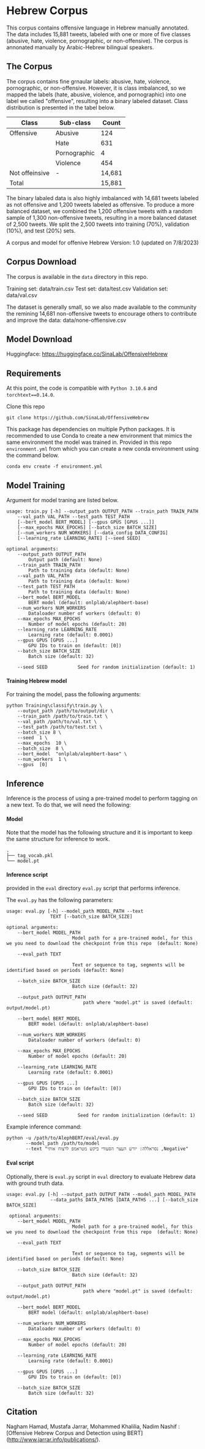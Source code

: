 # Hebrew Corpus

This corpus contains offensive language in Hebrew manually annotated. The data includes 15,881 tweets, labeled with one or more of five classes (abusive, hate, violence, pornographic, or non-offensive). The corpus is annonated manually by Arabic-Hebrew bilingual speakers.

## The Corpus

The corpus contains fine grnaular labels: abusive, hate, violence, pornographic, or non-offensive. However, it is class imbalanced, so we mapped the labels (hate, abusive, violence, and pornographic) into one label we called "offensive", resulting into a binary labeled dataset. Class distribution is presented in the tabel below.

| Class          | Sub-class    | Count  |
| -------------- | ------------ | ------ |
| Offensive      | Abusive      | 124    |
|                | Hate         | 631    |
|                | Pornographic | 4      |
|                | Violence     | 454    |
| Not offeinsive | -            | 14,681 |
| Total          |              | 15,881 |

The binary labaled data is also highly imbalanced with 14,681 tweets labeled as not offensive and 1,200 tweets labeled as offensive. To produce a more balanced dataset, we combined the 1,200 offensive tweets with a random sample of 1,300 non-offensive tweets, resulting in a more balanced dataset of 2,500 tweets. We split the 2,500 tweets into training (70%), validation (10%), and test (20%) sets.

A corpus and model for offenive Hebrew
Version: 1.0 (updated on 7/8/2023)


## Corpus Download

The corpus is available in the `data` directory in this repo.

Training set: data/train.csv
Test set: data/test.csv
Validation set: data/val.csv

The dataset is generally small, so we also made available to the community the remining 14,681 non-offensive tweets to encourage others to contribute and improve the data: data/none-offiensive.csv

## Model Download

Huggingface: https://huggingface.co/SinaLab/OffensiveHebrew

## Requirements

At this point, the code is compatible with `Python 3.10.6` and `torchtext==0.14.0`.

Clone this repo

    git clone https://github.com/SinaLab/OffensiveHebrew

This package has dependencies on multiple Python packages. It is recommended to use Conda to create a new environment that mimics the same environment the model was trained in. Provided in this repo `environment.yml` from which you can create a new conda environment using the command below.

    conda env create -f environment.yml

## Model Training

Argument for model traning are listed below. 

    usage: train.py [-h] --output_path OUTPUT_PATH --train_path TRAIN_PATH
        --val_path VAL_PATH --test_path TEST_PATH
        [--bert_model BERT_MODEL] [--gpus GPUS [GPUS ...]]
        [--max_epochs MAX_EPOCHS] [--batch_size BATCH_SIZE]
        [--num_workers NUM_WORKERS] [--data_config DATA_CONFIG]
        [--learning_rate LEARNING_RATE] [--seed SEED]

    optional arguments:
        --output_path OUTPUT_PATH
            Output path (default: None)
        --train_path TRAIN_PATH
            Path to training data (default: None)
        --val_path VAL_PATH
            Path to training data (default: None)
        --test_path TEST_PATH
            Path to training data (default: None)
        --bert_model BERT_MODEL
            BERT model (default: onlplab/alephbert-base)
		--num_workers NUM_WORKERS
            Dataloader number of workers (default: 0)
		--max_epochs MAX_EPOCHS
			Number of model epochs (default: 20)
		--learning_rate LEARNING_RATE
			Learning rate (default: 0.0001)
        --gpus GPUS [GPUS ...]
            GPU IDs to train on (default: [0])
        --batch_size BATCH_SIZE
            Batch size (default: 32)

        --seed SEED           Seed for random initialization (default: 1)

#### Training Hebrew model
For training the model, pass the following arguments:

    python Training\classify\train.py \
        --output_path /path/to/output/dir \
        --train_path /path/to/train.txt \
        --val_path /path/to/val.txt \
        --test_path /path/to/test.txt \
        --batch_size 8 \
    	--seed  1 \
		--max_epochs  10 \
		--batch_size  8 \
		--bert_model  "onlplab/alephbert-base" \
		--num_workers  1 \
		--gpus  [0] 
## Inference

Inference is the process of using a pre-trained model to perform tagging on a new text. To do that, we will
need the following:

#### Model

Note that the model has the following structure and it is important to keep the same structure for inference to work.

    .
    ├── tag_vocab.pkl
    └── model.pt

#### Inference script

provided in the `eval` directory `eval.py` script that performs inference.

The `eval.py` has the following parameters:

    usage: eval.py [-h] --model_path MODEL_PATH --text
                    TEXT [--batch_size BATCH_SIZE]

    optional arguments:
		--bert_model MODEL_PATH
                            Model path for a pre-trained model, for this we you need to download the checkpoint from this repo  (default: None)
							
		--eval_path TEXT  

							Text or sequence to tag, segments will be identified based on periods (default: None)
							
		--batch_size BATCH_SIZE
                            Batch size (default: 32)
							
		--output_path OUTPUT_PATH
    							path where "model.pt" is saved (default: output/model.pt)
	
		--bert_model BERT_MODEL
            BERT model (default: onlplab/alephbert-base)
			
		--num_workers NUM_WORKERS
            Dataloader number of workers (default: 0)
			
		--max_epochs MAX_EPOCHS
			Number of model epochs (default: 20)
			
		--learning_rate LEARNING_RATE
			Learning rate (default: 0.0001)
			
        --gpus GPUS [GPUS ...]
            GPU IDs to train on (default: [0])
			
        --batch_size BATCH_SIZE
            Batch size (default: 32)

        --seed SEED           Seed for random initialization (default: 1)

Example inference command:

    python -u /path/to/AlephBERT/eval/eval.py
           --model_path /path/to/model
           --text "נסראללה: יורש העצר הסעודי ביקש מטראמפ לרצוח אותי ,Negative"

#### Eval script

Optionally, there is `eval.py` script in `eval` directory to evaluate Hebrew data with ground truth data.

    usage: eval.py [-h] --output_path OUTPUT_PATH --model_path MODEL_PATH
                    --data_paths DATA_PATHS [DATA_PATHS ...] [--batch_size BATCH_SIZE]

     optional arguments:
		--bert_model MODEL_PATH
                            Model path for a pre-trained model, for this we you need to download the checkpoint from this repo  (default: None)
							
		--eval_path TEXT  

							Text or sequence to tag, segments will be identified based on periods (default: None)
							
		--batch_size BATCH_SIZE
                            Batch size (default: 32)
							
		--output_path OUTPUT_PATH
    							path where "model.pt" is saved (default: output/model.pt)
	
		--bert_model BERT_MODEL
            BERT model (default: onlplab/alephbert-base)
			
		--num_workers NUM_WORKERS
            Dataloader number of workers (default: 0)
			
		--max_epochs MAX_EPOCHS
			Number of model epochs (default: 20)
			
		--learning_rate LEARNING_RATE
			Learning rate (default: 0.0001)
			
        --gpus GPUS [GPUS ...]
            GPU IDs to train on (default: [0])
			
        --batch_size BATCH_SIZE
            Batch size (default: 32)

## Citation

Nagham Hamad, Mustafa Jarrar, Mohammed Khalilia, Nadim Nashif : [Offensive Hebrew Corpus and Detection using BERT]
(http://www.jarrar.info/publications/).
